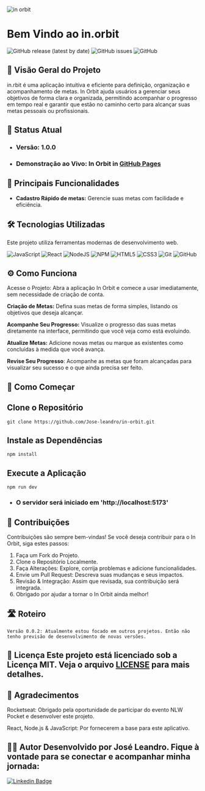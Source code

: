 ![in orbit](https://github.com/user-attachments/assets/10151397-888f-49bf-b0c7-ca14ae1aecaa)

# Bem Vindo ao in.orbit
 ![GitHub release (latest by date)](https://img.shields.io/github/v/release/jose-leandro/in-orbit)
![GitHub issues](https://img.shields.io/github/issues/jose-leandro/in-orbit)
![GitHub](https://img.shields.io/github/license/jose-leandro/in-orbit)

## 🎯 Visão Geral do Projeto
in.rbit é uma aplicação intuitiva e eficiente para definição, organização e acompanhamento de metas. In Orbit ajuda usuários a gerenciar seus objetivos de forma clara e organizada, permitindo acompanhar o progresso em tempo real e garantir que estão no caminho certo para alcançar suas metas pessoais ou profissionais.

## 🚀 Status Atual

* ### Versão: 1.0.0
* ### Demonstração ao Vivo: In Orbit in [GitHub Pages](https://jose-leandro.github.io/Stellar/)

## 🌟 Principais Funcionalidades
- **Cadastro Rápido de metas:** Gerencie suas metas com facilidade e eficiência.

## 🛠️ Tecnologias Utilizadas
Este projeto utiliza ferramentas modernas de desenvolvimento web.

![JavaScript](https://img.shields.io/badge/javascript-%23323330.svg?style=for-the-badge&logo=javascript&logoColor=%23F7DF1E) ![React](https://img.shields.io/badge/react-%2320232a.svg?style=for-the-badge&logo=react&logoColor=%2361DAFB)  ![NodeJS](https://img.shields.io/badge/node.js-6DA55F?style=for-the-badge&logo=node.js&logoColor=white)   ![NPM](https://img.shields.io/badge/NPM-%23CB3837.svg?style=for-the-badge&logo=npm&logoColor=white)  ![HTML5](https://img.shields.io/badge/html5-%23E34F26.svg?style=for-the-badge&logo=html5&logoColor=white)  ![CSS3](https://img.shields.io/badge/css3-%231572B6.svg?style=for-the-badge&logo=css3&logoColor=white)  ![Git](https://img.shields.io/badge/git-%23F05033.svg?style=for-the-badge&logo=git&logoColor=white) ![GitHub](https://img.shields.io/badge/github-%23121011.svg?style=for-the-badge&logo=github&logoColor=white) 


## ⚙️ Como Funciona

Acesse o Projeto: Abra a aplicação In Orbit e comece a usar imediatamente, sem necessidade de criação de conta.

**Criação de Metas:** Defina suas metas de forma simples, listando os objetivos que deseja alcançar.

**Acompanhe Seu Progresso:** Visualize o progresso das suas metas diretamente na interface, permitindo que você veja como está evoluindo.

**Atualize Metas:** Adicione novas metas ou marque as existentes como concluídas à medida que você avança.

**Revise Seu Progresso**: Acompanhe as metas que foram alcançadas para visualizar seu sucesso e o que ainda precisa ser feito.

## 🚀 Como Começar

## Clone o Repositório
    git clone https://github.com/Jose-leandro/in-orbit.git
    
## Instale as Dependências
    npm install
    
## Execute a Aplicação
    npm run dev
    
* ### O servidor será iniciado em 'http://localhost:5173'

## 🤝 Contribuições
Contribuições são sempre bem-vindas! Se você deseja contribuir para o In Orbit, siga estes passos:

1. Faça um Fork do Projeto.
2. Clone o Repositório Localmente.
3. Faça Alterações: Explore, corrija problemas e adicione funcionalidades.
4. Envie um Pull Request: Descreva suas mudanças e seus impactos.
5. Revisão & Integração: Assim que revisada, sua contribuição será integrada.
6. Obrigado por ajudar a tornar o In Orbit ainda melhor!

## 🛣️ Roteiro
    Versão 0.0.2: Atualmente estou focado em outros projetos. Então não tenho previsão de desenvolvimento de novas versões.

## 📄 Licença Este projeto está licenciado sob a Licença MIT. Veja o arquivo [LICENSE](LICENSE)  para mais detalhes.

## 🙏 Agradecimentos

Rocketseat: Obrigado pela oportunidade de participar do evento NLW Pocket e desenvolver este projeto.

React, Node.js & JavaScript: Por fornecerem a base para este aplicativo.

## 👨‍💻 Autor Desenvolvido por José Leandro. Fique à vontade para se conectar e acompanhar minha jornada:

 [![Linkedin Badge](https://img.shields.io/badge/-Leandro-blue?style=flat-square&logo=Linkedin&logoColor=white&link=https://www.linkedin.com/in/tgmarinho/)](https://www.linkedin.com/in/josé-leandro-do-nascimento/) 
